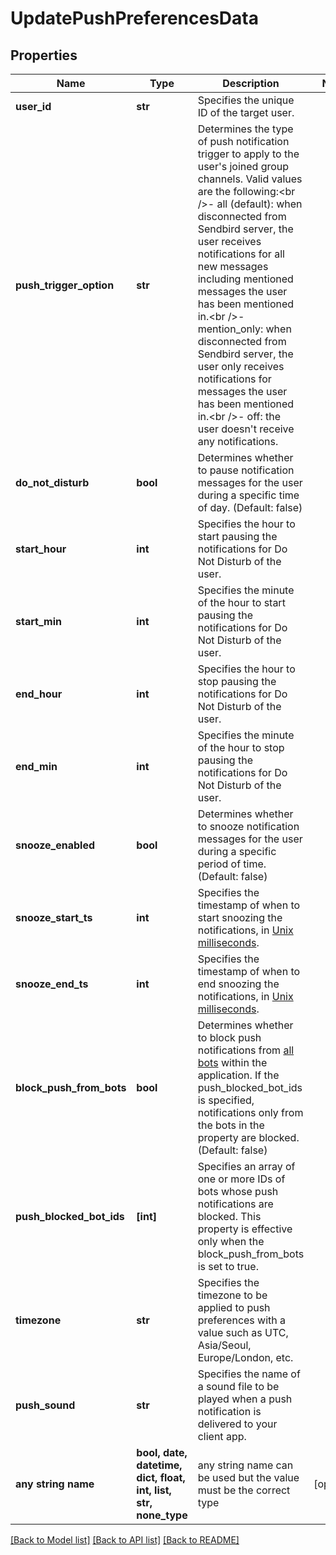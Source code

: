 # UpdatePushPreferencesData


## Properties
Name | Type | Description | Notes
------------ | ------------- | ------------- | -------------
**user_id** | **str** | Specifies the unique ID of the target user. | 
**push_trigger_option** | **str** | Determines the type of push notification trigger to apply to the user&#39;s joined group channels. Valid values are the following:&lt;br /&gt;- all (default): when disconnected from Sendbird server, the user receives notifications for all new messages including mentioned messages the user has been mentioned in.&lt;br /&gt;- mention_only: when disconnected from Sendbird server, the user only receives notifications for messages the user has been mentioned in.&lt;br /&gt;- off: the user doesn&#39;t receive any notifications. | 
**do_not_disturb** | **bool** | Determines whether to pause notification messages for the user during a specific time of day. (Default: false) | 
**start_hour** | **int** | Specifies the hour to start pausing the notifications for Do Not Disturb of the user. | 
**start_min** | **int** | Specifies the minute of the hour to start pausing the notifications for Do Not Disturb of the user. | 
**end_hour** | **int** | Specifies the hour to stop pausing the notifications for Do Not Disturb of the user. | 
**end_min** | **int** | Specifies the minute of the hour to stop pausing the notifications for Do Not Disturb of the user. | 
**snooze_enabled** | **bool** | Determines whether to snooze notification messages for the user during a specific period of time. (Default: false) | 
**snooze_start_ts** | **int** | Specifies the timestamp of when to start snoozing the notifications, in [Unix milliseconds](/docs/chat/v3/platform-api/guides/miscellaneous#2-timestamps). | 
**snooze_end_ts** | **int** | Specifies the timestamp of when to end snoozing the notifications, in [Unix milliseconds](/docs/chat/v3/platform-api/guides/miscellaneous#2-timestamps). | 
**block_push_from_bots** | **bool** | Determines whether to block push notifications from [all bots](/docs/chat/v3/platform-api/guides/bot-interface#2-list-bots) within the application. If the push_blocked_bot_ids is specified, notifications only from the bots in the property are blocked. (Default: false) | 
**push_blocked_bot_ids** | **[int]** | Specifies an array of one or more IDs of bots whose push notifications are blocked. This property is effective only when the block_push_from_bots is set to true. | 
**timezone** | **str** | Specifies the timezone to be applied to push preferences with a value such as UTC, Asia/Seoul, Europe/London, etc. | 
**push_sound** | **str** | Specifies the name of a sound file to be played when a push notification is delivered to your client app. | 
**any string name** | **bool, date, datetime, dict, float, int, list, str, none_type** | any string name can be used but the value must be the correct type | [optional]

[[Back to Model list]](../README.md#documentation-for-models) [[Back to API list]](../README.md#documentation-for-api-endpoints) [[Back to README]](../README.md)


